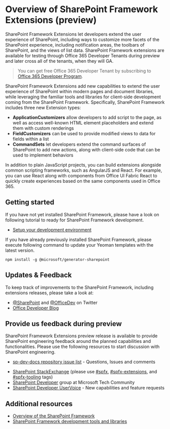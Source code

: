 # Overview of SharePoint Framework Extensions (preview)

SharePoint Framework Extensions let developers extend the user experience of SharePoint, including ways to customize more facets of the SharePoint experience, including notification areas, the toolbars of SharePoint, and the views of list data. SharePoint Framework extensions are available for testing through Office 365 Developer Tenants during preview and later cross all of the tenants, when they will GA. 

> You can get free Office 365 Developer Tenant by subscribing to [Office 365 Developer Program](http://dev.office.com/devprogram).

SharePoint Framework Extensions add new capabilities to extend the user experience of SharePoint within modern pages and document libraries, while leveraging the familiar tools and libraries for client-side development coming from the SharePoint Framework. Specifically, SharePoint Framework includes three new Extension types:

- **ApplicationCustomizers** allow developers to add script to the page, as well as access well-known HTML element placeholders and extend them with custom renderings
- **FieldCustomizers** can be used to provide modified views to data for fields within a list
- **CommandSets** let developers extend the command surfaces of SharePoint to add new actions, along with client-side code that can be used to implement behaviors

In addition to plain JavaScript projects, you can build extensions alongside common scripting frameworks, such as AngularJS and React. For example, you can use React along with components from Office UI Fabric React to quickly create experiences based on the same components used in Office 365.

## Getting started
If you have not yet installed SharePoint Framework, please have a look on following tutorial to ready for SharePoint Framework development.

* [Setup your development environment](../set-up-your-development-environment)

If you have already previously installed SharePoint Framework, please execute following command to update your Yeoman templates with the latest version.

```
npm install -g @microsoft/generator-sharepoint
```

## Updates & Feedback

To keep track of improvements to the SharePoint Framework, including extensions releases, please take a look at:

* [@SharePoint](https://twitter.com/sharepoint) and [@OfficeDev](https://twitter.com/officedev) on Twitter
* [Office Developer Blog](http://dev.office.com/blogs)

## Provide us feedback during preview
SharePoint Framework Extensions preview release is available to provide SharePoint engineering feedback around the planned capabilities and functionalities. Please use the following resources to start discussion with SharePoint engineering. 

- [sp-dev-docs repository issue list](https://github.com/SharePoint/sp-dev-docs/issues) - Questions, Issues and comments
* [SharePoint StackExchange](http://sharepoint.stackexchange.com/) (please use [#spfx](http://sharepoint.stackexchange.com/tags/spfx/), [#spfx-extensions](http://sharepoint.stackexchange.com/tags/spfx-extensions/), and [#spfx-tooling](http://sharepoint.stackexchange.com/tags/spfx-tooling/) tags)
* [SharePoint Developer](https://techcommunity.microsoft.com/t5/SharePoint-Developer/bd-p/SharePointDev) group at Microsoft Tech Community
* [SharePoint Developer UserVoice](https://sharepoint.uservoice.com/forums/329220-sharepoint-dev-platform) - New capabilities and feature requests


## Additional resources

- [Overview of the SharePoint Framework](../sharepoint-framework-overview)
- [SharePoint Framework development tools and libraries](../tools-and-libraries)
